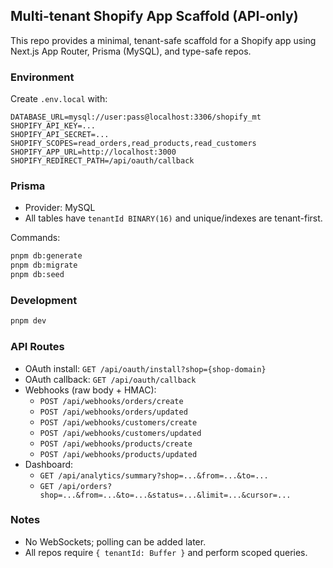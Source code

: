 ## Multi-tenant Shopify App Scaffold (API-only)

This repo provides a minimal, tenant-safe scaffold for a Shopify app using Next.js App Router, Prisma (MySQL), and type-safe repos.

### Environment
Create `.env.local` with:
```
DATABASE_URL=mysql://user:pass@localhost:3306/shopify_mt
SHOPIFY_API_KEY=...
SHOPIFY_API_SECRET=...
SHOPIFY_SCOPES=read_orders,read_products,read_customers
SHOPIFY_APP_URL=http://localhost:3000
SHOPIFY_REDIRECT_PATH=/api/oauth/callback
```

### Prisma
- Provider: MySQL
- All tables have `tenantId BINARY(16)` and unique/indexes are tenant-first.

Commands:
```bash
pnpm db:generate
pnpm db:migrate
pnpm db:seed
```

### Development
```bash
pnpm dev
```

### API Routes
- OAuth install: `GET /api/oauth/install?shop={shop-domain}`
- OAuth callback: `GET /api/oauth/callback`
- Webhooks (raw body + HMAC):
  - `POST /api/webhooks/orders/create`
  - `POST /api/webhooks/orders/updated`
  - `POST /api/webhooks/customers/create`
  - `POST /api/webhooks/customers/updated`
  - `POST /api/webhooks/products/create`
  - `POST /api/webhooks/products/updated`
- Dashboard:
  - `GET /api/analytics/summary?shop=...&from=...&to=...`
  - `GET /api/orders?shop=...&from=...&to=...&status=...&limit=...&cursor=...`

### Notes
- No WebSockets; polling can be added later.
- All repos require `{ tenantId: Buffer }` and perform scoped queries.
